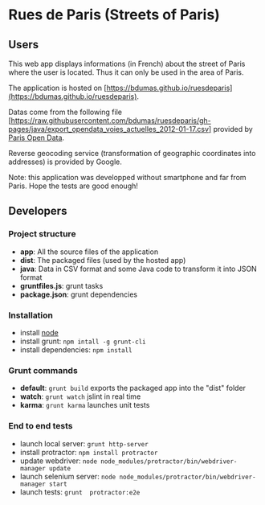 Rues de Paris (Streets of Paris)
================================


Users
-----

This web app displays informations (in French) about the street of Paris where the user is located.
Thus it can only be used in the area of Paris.

The application is hosted on [https://bdumas.github.io/ruesdeparis](https://bdumas.github.io/ruesdeparis).

Datas come from the following file [https://raw.githubusercontent.com/bdumas/ruesdeparis/gh-pages/java/export_opendata_voies_actuelles_2012-01-17.csv] provided by 
[Paris Open Data](http://opendata.paris.fr).

Reverse geocoding service (transformation of geographic coordinates into addresses) is provided by Google.

Note: this application was developped without smartphone and far from Paris. Hope the tests are good enough!


Developers
----------

### Project structure

* **app**: All the source files of the application
* **dist**: The packaged files (used by the hosted app)
* **java**: Data in CSV format and some Java code to transform it into JSON format
* **gruntfiles.js**: grunt tasks
* **package.json**: grunt dependencies

### Installation

* install [node](http://nodejs.org/)
* install grunt: `npm intall -g grunt-cli`
* install dependencies: `npm install`

### Grunt commands

* **default**: `grunt build` exports the packaged app into the "dist" folder
* **watch**: `grunt watch` jslint in real time
* **karma**: `grunt karma` launches unit tests

### End to end tests

* launch local server: `grunt http-server`
* install protractor: `npm install protractor`
* update webdriver: `node node_modules/protractor/bin/webdriver-manager update`
* launch selenium server: `node node_modules/protractor/bin/webdriver-manager start`
* launch tests: `grunt  protractor:e2e`
